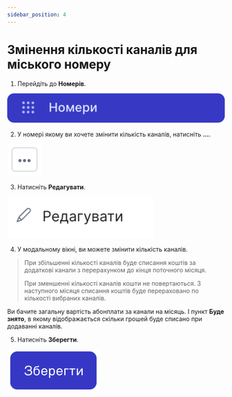 ```yaml
---
sidebar_position: 4
---
```


# Змінення кількості каналів для міського номеру

1. Перейдіть до **Номерів**.

![](../img/call-processing/i-numbers-4.svg)

2. У номері якому ви хочете змінити кількість каналів, натисніть **...**.

![](../img/widgets/callback-widget/edit-callback/call-back-menu-button.svg)

3. Натисніть **Редагувати**.

![](../img/widgets/callback-widget/edit-callback/call-back-menu-edit-button.svg)

4. У модальному вікні, ви можете змінити кількість каналів.

>При збільшенні кількості каналів буде списання коштів за додаткові канали з перерахунком до кінця поточного місяця.
>
> При зменшенні кількості каналів кошти не повертаються. З наступного місяця списання коштів буде перераховано по кількості вибраних каналів.

Ви бачите загальну вартість абонплати за канали на місяць. І пункт **Буде знято**, в якому відображається скільки грошей буде списано при додаванні каналів.

5. Натисніть **Зберегти**.

![](../img/call-processing/i-numbers-15.svg)